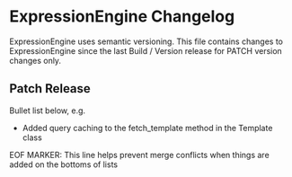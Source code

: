 # ExpressionEngine Changelog

ExpressionEngine uses semantic versioning. This file contains changes to ExpressionEngine since the last Build / Version release for PATCH version changes only.

## Patch Release

Bullet list below, e.g.
   - Added query caching to the fetch_template method in the Template class



EOF MARKER: This line helps prevent merge conflicts when things are
added on the bottoms of lists
